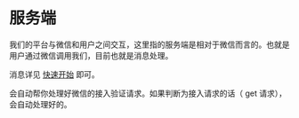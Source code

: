 # 服务端

我们的平台与微信和用户之间交互，这里指的服务端是相对于微信而言的。也就是用户通过微信调用我们，目前也就是消息处理。

消息详见 [快速开始](QUICK_OFFICIAL_ACCOUNT.md) 即可。

会自动帮你处理好微信的接入验证请求。如果判断为接入请求的话（ get 请求），会自动处理好的。
